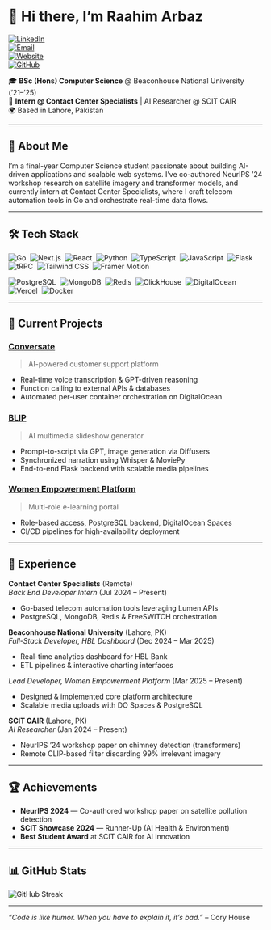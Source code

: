 # 👋 Hi there, I’m Raahim Arbaz

[![LinkedIn](https://img.shields.io/badge/LinkedIn-%230077B5.svg?style=for-the-badge&logo=linkedin&logoColor=white)](https://www.linkedin.com/in/raahim-arbaz)  
[![Email](https://img.shields.io/badge/Email-raahim.arbaz22%40gmail.com-c14438?style=for-the-badge&logo=gmail&logoColor=white)](mailto:raahim.arbaz22@gmail.com)  
[![Website](https://img.shields.io/badge/Website-infiniv.tech-0a0a0a?style=for-the-badge&logo=netlify&logoColor=white)](https://www.infiniv.tech/)  
[![GitHub](https://img.shields.io/badge/GitHub-infiniV-181717?style=for-the-badge&logo=github&logoColor=white)](https://github.com/infiniV)

🎓 **BSc (Hons) Computer Science** @ Beaconhouse National University (’21–’25)  
💼 **Intern @ Contact Center Specialists** | AI Researcher @ SCIT CAIR  
🌍 Based in Lahore, Pakistan

---

## 🚀 About Me
I’m a final-year Computer Science student passionate about building AI-driven applications and scalable web systems. I’ve co-authored NeurIPS ’24 workshop research on satellite imagery and transformer models, and currently intern at Contact Center Specialists, where I craft telecom automation tools in Go and orchestrate real-time data flows.

---

## 🛠️ Tech Stack

<p>
  <img src="https://img.shields.io/badge/Go-%2300ADD8.svg?style=flat-square&logo=go&logoColor=white" alt="Go" />&nbsp;
  <img src="https://img.shields.io/badge/Next.js-black?style=flat-square&logo=next.js&logoColor=white" alt="Next.js" />&nbsp;
  <img src="https://img.shields.io/badge/React-%2320232a.svg?style=flat-square&logo=react&logoColor=%2361DAFB" alt="React" />&nbsp;
  <img src="https://img.shields.io/badge/Python-3670A0?style=flat-square&logo=python&logoColor=ffdd54" alt="Python" />&nbsp;
  <img src="https://img.shields.io/badge/TypeScript-%23007ACC.svg?style=flat-square&logo=typescript&logoColor=white" alt="TypeScript" />&nbsp;
  <img src="https://img.shields.io/badge/JavaScript-%23F7DF1E?style=flat-square&logo=javascript&logoColor=black" alt="JavaScript" />&nbsp;
  <img src="https://img.shields.io/badge/Flask-000000?style=flat-square&logo=flask&logoColor=white" alt="Flask" />&nbsp;
  <img src="https://img.shields.io/badge/TRPC-333333?style=flat-square&logo=trpc&logoColor=white" alt="tRPC" />&nbsp;
  <img src="https://img.shields.io/badge/Tailwind_CSS-%2338B2AC.svg?style=flat-square&logo=tailwind-css&logoColor=white" alt="Tailwind CSS" />&nbsp;
  <img src="https://img.shields.io/badge/Framer_Motion-F24E1E?style=flat-square&logo=framer&logoColor=white" alt="Framer Motion" />
</p>

<p>
  <img src="https://img.shields.io/badge/PostgreSQL-316192?style=flat-square&logo=postgresql&logoColor=white" alt="PostgreSQL" />&nbsp;
  <img src="https://img.shields.io/badge/MongoDB-47A248?style=flat-square&logo=mongodb&logoColor=white" alt="MongoDB" />&nbsp;
  <img src="https://img.shields.io/badge/Redis-DC382D?style=flat-square&logo=redis&logoColor=white" alt="Redis" />&nbsp;
  <img src="https://img.shields.io/badge/ClickHouse-%23F34B4B.svg?style=flat-square&logo=clickhouse&logoColor=white" alt="ClickHouse" />&nbsp;
  <img src="https://img.shields.io/badge/DigitalOcean-0080FF?style=flat-square&logo=digitalocean&logoColor=white" alt="DigitalOcean" />&nbsp;
  <img src="https://img.shields.io/badge/Vercel-%23000000.svg?style=flat-square&logo=vercel&logoColor=white" alt="Vercel" />&nbsp;
  <img src="https://img.shields.io/badge/Docker-%230db7ed.svg?style=flat-square&logo=docker&logoColor=white" alt="Docker" />
</p>

---

## 🔭 Current Projects

### [Conversate](https://conversate-wrld-xi.vercel.app/)  
> AI-powered customer support platform  
- Real-time voice transcription & GPT-driven reasoning  
- Function calling to external APIs & databases  
- Automated per-user container orchestration on DigitalOcean  

### [BLIP](https://blip-v2-front.vercel.app/)  
> AI multimedia slideshow generator  
- Prompt-to-script via GPT, image generation via Diffusers  
- Synchronized narration using Whisper & MoviePy  
- End-to-end Flask backend with scalable media pipelines  

### [Women Empowerment Platform](https://wetbnu.com/)  
> Multi-role e-learning portal  
- Role-based access, PostgreSQL backend, DigitalOcean Spaces  
- CI/CD pipelines for high-availability deployment  

---

## 💼 Experience

**Contact Center Specialists** (Remote)  
_Back End Developer Intern_ (Jul 2024 – Present)  
- Go-based telecom automation tools leveraging Lumen APIs  
- PostgreSQL, MongoDB, Redis & FreeSWITCH orchestration  

**Beaconhouse National University** (Lahore, PK)  
_Full-Stack Developer, HBL Dashboard_ (Dec 2024 – Mar 2025)  
- Real-time analytics dashboard for HBL Bank  
- ETL pipelines & interactive charting interfaces  

_Lead Developer, Women Empowerment Platform_ (Mar 2025 – Present)  
- Designed & implemented core platform architecture  
- Scalable media uploads with DO Spaces & PostgreSQL  

**SCIT CAIR** (Lahore, PK)  
_AI Researcher_ (Jan 2024 – Present)  
- NeurIPS ’24 workshop paper on chimney detection (transformers)  
- Remote CLIP-based filter discarding 99% irrelevant imagery  

---

## 🏆 Achievements

- **NeurIPS 2024** — Co-authored workshop paper on satellite pollution detection  
- **SCIT Showcase 2024** — Runner-Up (AI Health & Environment)  
- **Best Student Award** at SCIT CAIR for AI innovation  

---

## 📊 GitHub Stats

![GitHub Streak](https://github-readme-streak-stats.herokuapp.com/?user=infiniV&theme=tokyonight&hide_border=false)

---
*“Code is like humor. When you have to explain it, it’s bad.”* – Cory House  
